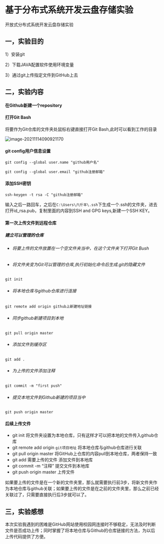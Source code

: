 # 基于分布式系统开发云盘存储实验

开放式分布式系统开发云盘存储实验

## 一，实验目的

1）安装git

2）下载JAVA配置软件使用环境变量

3）通过git上传指定文件到GitHub上去

## 二，实验内容

#### 在Github新建一个repository

#### 打开Git Bash

将要作为Git仓库的文件夹处鼠标右键直接打开Git Bash,此时可以看到工作的目录

![image-20211114090921170](D:\typora\Typora笔记\image-20211114090921170-16368521728921.png)

#### git config用户信息设置

```
git config --global user.name "github用户名"
```

```
git config --global user.email "github注册邮箱"
```

#### 添加SSH密钥

```
ssh-keygen -t rsa -C "github注册邮箱"
```

输入之后一路回车，之后在`C:\Users\六斤羊\.ssh`下生成一个.ssh的文件夹，进去打开id_rsa.pub，复制里面的内容到SSH and GPG keys,新建一个SSH KEY。

#### 第一次上传文件到远程仓库

##### 建立可以管理的仓库

- ###### 将要上传的文件放置在一个空文件夹当中，在这个文件夹下打开Git Bush

- ###### 将文件夹变为Git可以管理的仓库,执行初始化命令后生成.git的隐藏文件

```
git init
```

- ###### 将本地仓库与github仓库进行连接

```
git remote add origin github上新建地址链接
```

- ###### 同步github新建项目到本地

```
git pull origin master
```

- ###### 添加文件到缓存区

```
git add .
```

- ###### 为上传的文件添加注释

```
git commit -m "first push"
```

- ###### 提交本地文件到Github新建的项目当中

```
git push origin master
```

#### 后续上传文件

- git init 将文件夹设置为本地仓库，只有这样才可以把本地的文件传入github仓库
- git remote add origin `git项目地址` 将本地仓库与github仓库进行关联
- git pull origin master 将GitHub上仓库的内容pull到本地仓库，两者保持一致
- git add 需要上传的文件 添加文件到本地库
- git commit -m “注释” 提交文件到本地库
- git push origin master 上传文件

如果要上传的文件是在一个新的文件夹里，那么就需要执行前3步，将新文件夹作为本地仓库与github关联；如果要上传的文件是在之前的文件夹里，那么之前已经关联过了，只需要直接执行后3步就可以了。

## 三，实验感想

本次实验我遇到的困难是GitHub网站使用校园网连接时不够稳定，无法及时判断文件是否成功上传；同时掌握了将本地仓库与Github的仓库链接的方法，为以后上传代码提供了方便。

